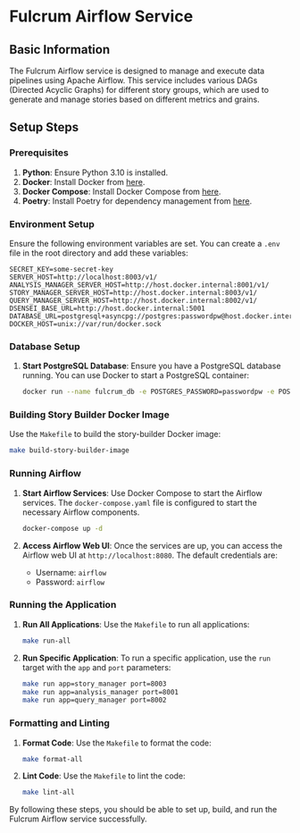 # Fulcrum Airflow Service

## Basic Information

The Fulcrum Airflow service is designed to manage and execute data pipelines using Apache Airflow. This service includes various DAGs (Directed Acyclic Graphs) for different story groups, which are used to generate and manage stories based on different metrics and grains.

## Setup Steps

### Prerequisites

1. **Python**: Ensure Python 3.10 is installed.
2. **Docker**: Install Docker from [here](https://docs.docker.com/get-docker/).
3. **Docker Compose**: Install Docker Compose from [here](https://docs.docker.com/compose/install/).
4. **Poetry**: Install Poetry for dependency management from [here](https://python-poetry.org/docs/#installation).

### Environment Setup
Ensure the following environment variables are set. You can create a `.env` file in the root directory and add these variables:

```env
SECRET_KEY=some-secret-key
SERVER_HOST=http://localhost:8003/v1/
ANALYSIS_MANAGER_SERVER_HOST=http://host.docker.internal:8001/v1/
STORY_MANAGER_SERVER_HOST=http://host.docker.internal:8003/v1/
QUERY_MANAGER_SERVER_HOST=http://host.docker.internal:8002/v1/
DSENSEI_BASE_URL=http://host.docker.internal:5001
DATABASE_URL=postgresql+asyncpg://postgres:passwordpw@host.docker.internal:5432/fulcrum_db
DOCKER_HOST=unix://var/run/docker.sock
```

### Database Setup

1. **Start PostgreSQL Database**:
    Ensure you have a PostgreSQL database running. You can use Docker to start a PostgreSQL container:
    ```sh
    docker run --name fulcrum_db -e POSTGRES_PASSWORD=passwordpw -e POSTGRES_DB=fulcrum_db -p 5432:5432 -d postgres
    ```

### Building Story Builder Docker Image

Use the `Makefile` to build the story-builder Docker image:
```sh
make build-story-builder-image
```

### Running Airflow

1. **Start Airflow Services**:
    Use Docker Compose to start the Airflow services. The `docker-compose.yaml` file is configured to start the necessary Airflow components.
    ```sh
    docker-compose up -d
    ```

2. **Access Airflow Web UI**:
    Once the services are up, you can access the Airflow web UI at `http://localhost:8080`. The default credentials are:
    - Username: `airflow`
    - Password: `airflow`

### Running the Application

1. **Run All Applications**:
    Use the `Makefile` to run all applications:
    ```sh
    make run-all
    ```

2. **Run Specific Application**:
    To run a specific application, use the `run` target with the `app` and `port` parameters:
    ```sh
    make run app=story_manager port=8003
    make run app=analysis_manager port=8001
    make run app=query_manager port=8002
    ```

### Formatting and Linting

1. **Format Code**:
    Use the `Makefile` to format the code:
    ```sh
    make format-all
    ```

2. **Lint Code**:
    Use the `Makefile` to lint the code:
    ```sh
    make lint-all
    ```

By following these steps, you should be able to set up, build, and run the Fulcrum Airflow service successfully.
